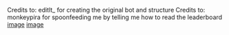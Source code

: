 Credits to: editlt_ for creating the original bot and structure
Credits to: monkeypira for spoonfeeding me by telling me how to read the leaderboard
[image](https://github.com/user-attachments/assets/70a2e5e6-4683-4f1d-9f4f-99059153fe4e)
[image](https://github.com/user-attachments/assets/d4e0a88c-e6a6-46cf-855d-0c848086edb6)

